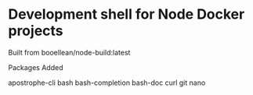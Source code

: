 # Development shell for Node Docker projects

Built from booellean/node-build:latest

Packages Added

apostrophe-cli
bash
bash-completion
bash-doc
curl
git
nano
